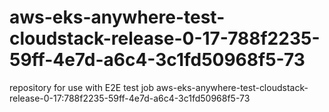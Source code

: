 # aws-eks-anywhere-test-cloudstack-release-0-17-788f2235-59ff-4e7d-a6c4-3c1fd50968f5-73
repository for use with E2E test job aws-eks-anywhere-test-cloudstack-release-0-17:788f2235-59ff-4e7d-a6c4-3c1fd50968f5-73
